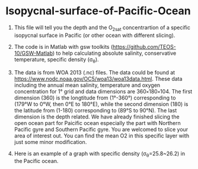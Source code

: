 # Isopycnal-surface-of-Pacific-Ocean

1. This file will tell you the depth and the O<sub>2sat</sub> concentrartion of a specific isopycnal surface in Pacific (or other ocean with different slicing).

2. The code is in Matlab with gsw toolkits (https://github.com/TEOS-10/GSW-Matlab) to help calculating absolute salinity, conservative temperature, specific density (σ<sub>θ</sub>).

3. The data is from WOA 2013 (.nc) files. The data could be found at https://www.nodc.noaa.gov/OC5/woa13/woa13data.html. These data including the annual mean salinity, temperature and oxygen concentration for 1° grid and data dimensions are 360`×`180`×`104. The first dimension (360) is the longtitude from (1°-360°) corresponding to (179°W to 0°W, then 0°E to 180°E), while the second dimension (180) is the latitude from (1-180) corresponding to (89°S to 90°N). The last dimension is the depth related. We have already finished slicing the open ocean part for Paicific ocean especially the part with Northern Pacific gyre and Southern Pacific gyre. You are welcomed to slice your area of interest out. You can find the mean O2 in this specific layer with just some minor modification.  

4. Here is an example of a graph with specific density (σ<sub>θ</sub>=25.8~26.2) in the Pacific ocean.